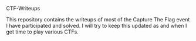 CTF-Writeups

This repository contains the writeups of most of the Capture The Flag event I have participated and solved.
 I will try to keep this updated as and when I get time to play various CTFs.
